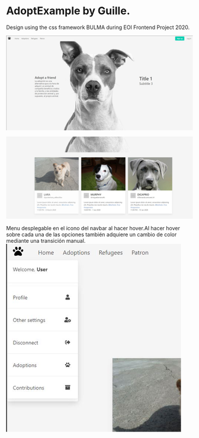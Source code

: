 # AdoptExample by Guille. 
Design using the css framework BULMA during EOI Frontend Project 2020.


![alt text](https://github.com/gfs2395/Adoption-Template/blob/master/assets/1.JPG?raw=true)


![alt text](https://github.com/gfs2395/Adoption-Template/blob/master/assets/2.JPG?raw=true)

Menu desplegable en el icono del navbar al hacer hover.Al hacer hover sobre cada una de las opciones también adquiere un cambio de color mediante una transición manual.
![alt text](https://github.com/gfs2395/Adoption-Template/blob/master/assets/3.JPG?raw=true)


